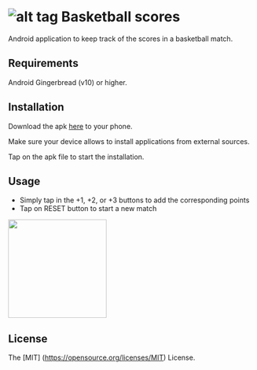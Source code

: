 # ![alt tag](http://i1041.photobucket.com/albums/b414/sosegon/ic_launcher_1.png) Basketball scores

Android application to keep track of the scores in a basketball match.

## Requirements

Android Gingerbread (v10) or higher.

## Installation

Download the apk [here](https://www.dropbox.com/s/g7lxc9nhbfw79si/basketball_scores.apk?dl=0) to your phone.

Make sure your device allows to install applications from external sources.

Tap on the apk file to start the installation.

## Usage

- Simply tap in the +1, +2, or +3 buttons to add the corresponding points
- Tap on RESET button to start a new match

<img src=http://i1041.photobucket.com/albums/b414/sosegon/screenshot.png width="200"></img>

## License
The [MIT] (https://opensource.org/licenses/MIT) License.


